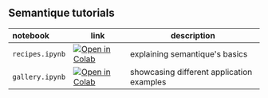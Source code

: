 ## Semantique tutorials

| notebook | link | description |
| :-------- | -----  | --------- |
| `recipes.ipynb` | [![Open in Colab](https://colab.research.google.com/assets/colab-badge.svg)](https://colab.research.google.com/github/fkroeber/semantique_tutorials/blob/main/recipes.ipynb) | explaining semantique's basics | 
| `gallery.ipynb` | [![Open in Colab](https://colab.research.google.com/assets/colab-badge.svg)](https://colab.research.google.com/github/fkroeber/semantique_tutorials/blob/main/gallery.ipynb) | showcasing different application examples |

